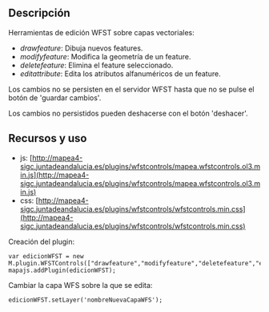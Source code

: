 ## Descripción

Herramientas de edición WFST sobre capas vectoriales:
- *drawfeature*: Dibuja nuevos features.
- *modifyfeature*: Modifica la geometría de un feature.
- *deletefeature*: Elimina el feature seleccionado.
- *editattribute*: Edita los atributos alfanuméricos de un feature.

Los cambios no se persisten en el servidor WFST hasta que no se pulse el botón de 'guardar cambios'.

Los cambios no persistidos pueden deshacerse con el botón 'deshacer'.

## Recursos y uso

- js: [http://mapea4-sigc.juntadeandalucia.es/plugins/wfstcontrols/mapea.wfstcontrols.ol3.min.js](http://mapea4-sigc.juntadeandalucia.es/plugins/wfstcontrols/mapea.wfstcontrols.ol3.min.js)
- css: [http://mapea4-sigc.juntadeandalucia.es/plugins/wfstcontrols/wfstcontrols.min.css](http://mapea4-sigc.juntadeandalucia.es/plugins/wfstcontrols/wfstcontrols.min.css)

Creación del plugin:
```
var edicionWFST = new M.plugin.WFSTControls(["drawfeature","modifyfeature","deletefeature","editattribute"],'nombreCapaWFS');
mapajs.addPlugin(edicionWFST);
```
Cambiar la capa WFS sobre la que se edita:
```
edicionWFST.setLayer('nombreNuevaCapaWFS');
```




